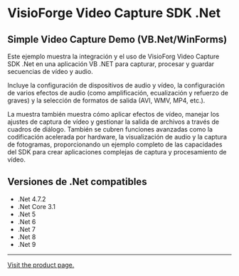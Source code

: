 ﻿# VisioForge Video Capture SDK .Net

## Simple Video Capture Demo (VB.Net/WinForms)

Este ejemplo muestra la integración y el uso de VisioForg Video Capture SDK .Net en una aplicación VB .NET para capturar, procesar y guardar secuencias de vídeo y audio.

Incluye la configuración de dispositivos de audio y vídeo, la configuración de varios efectos de audio (como amplificación, ecualización y refuerzo de graves) y la selección de formatos de salida (AVI, WMV, MP4, etc.).

La muestra también muestra cómo aplicar efectos de vídeo, manejar los ajustes de captura de vídeo y gestionar la salida de archivos a través de cuadros de diálogo. También se cubren funciones avanzadas como la codificación acelerada por hardware, la visualización de audio y la captura de fotogramas, proporcionando un ejemplo completo de las capacidades del SDK para crear aplicaciones complejas de captura y procesamiento de vídeo.

## Versiones de .Net compatibles

* .Net 4.7.2
* .Net Core 3.1
* .Net 5
* .Net 6
* .Net 7
* .Net 8
* .Net 9

---

[Visit the product page.](https://www.visioforge.com/video-capture-sdk-net)
